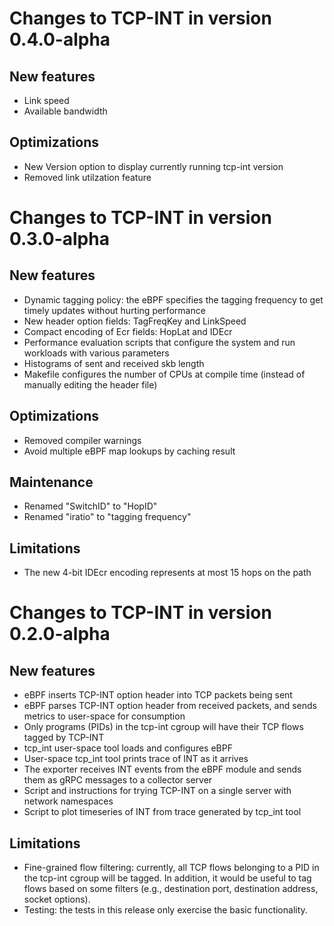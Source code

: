 
# Changes to TCP-INT in version 0.4.0-alpha

## New features

 * Link speed
 * Available bandwidth

## Optimizations

 * New Version option to display currently running tcp-int version
 * Removed link utilzation feature

# Changes to TCP-INT in version 0.3.0-alpha

## New features

* Dynamic tagging policy: the eBPF specifies the tagging frequency to get timely updates without hurting performance
* New header option fields: TagFreqKey and LinkSpeed
* Compact encoding of Ecr fields: HopLat and IDEcr
* Performance evaluation scripts that configure the system and run workloads with various parameters
* Histograms of sent and received skb length
* Makefile configures the number of CPUs at compile time (instead of manually editing the header file)

## Optimizations

* Removed compiler warnings
* Avoid multiple eBPF map lookups by caching result

## Maintenance

* Renamed "SwitchID" to "HopID"
* Renamed "iratio" to "tagging frequency"

## Limitations

* The new 4-bit IDEcr encoding represents at most 15 hops on the path


# Changes to TCP-INT in version 0.2.0-alpha

## New features

* eBPF inserts TCP-INT option header into TCP packets being sent
* eBPF parses TCP-INT option header from received packets, and sends metrics to user-space for consumption
* Only programs (PIDs) in the tcp-int cgroup will have their TCP flows tagged by TCP-INT
* tcp_int user-space tool loads and configures eBPF
* User-space tcp_int tool prints trace of INT as it arrives
* The exporter receives INT events from the eBPF module and sends them as gRPC messages to a collector server
* Script and instructions for trying TCP-INT on a single server with network namespaces
* Script to plot timeseries of INT from trace generated by tcp_int tool

## Limitations

* Fine-grained flow filtering: currently, all TCP flows belonging to a PID in the tcp-int cgroup will be tagged. In addition, it would be useful to tag flows based on some filters (e.g., destination port, destination address, socket options).
* Testing: the tests in this release only exercise the basic functionality.
